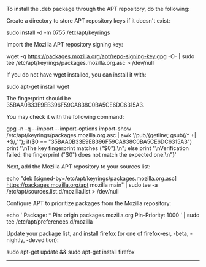 To install the .deb package through the APT repository, do the following:

Create a directory to store APT repository keys if it doesn't exist: 

sudo install -d -m 0755 /etc/apt/keyrings

Import the Mozilla APT repository signing key: 

wget -q https://packages.mozilla.org/apt/repo-signing-key.gpg -O- | sudo tee /etc/apt/keyrings/packages.mozilla.org.asc > /dev/null 

If you do not have wget installed, you can install it with: 

sudo apt-get install wget

The fingerprint should be 35BAA0B33E9EB396F59CA838C0BA5CE6DC6315A3. 

You may check it with the following command: 

gpg -n -q --import --import-options import-show /etc/apt/keyrings/packages.mozilla.org.asc | awk '/pub/{getline; gsub(/^ +| +$/,""); 
if($0 == "35BAA0B33E9EB396F59CA838C0BA5CE6DC6315A3") 
print "\nThe key fingerprint matches ("$0").\n"; 
else print "\nVerification failed: the fingerprint ("$0") does not match the expected one.\n"}'

Next, add the Mozilla APT repository to your sources list: 

echo "deb [signed-by=/etc/apt/keyrings/packages.mozilla.org.asc] https://packages.mozilla.org/apt mozilla main" | sudo tee -a /etc/apt/sources.list.d/mozilla.list > /dev/null


Configure APT to prioritize packages from the Mozilla repository: 

echo ' Package: * Pin: origin packages.mozilla.org Pin-Priority: 1000 ' | sudo tee /etc/apt/preferences.d/mozilla


Update your package list, and install firefox (or one of firefox-esr, -beta, -nightly, -devedition): 

sudo apt-get update && sudo apt-get install firefox


-----------




